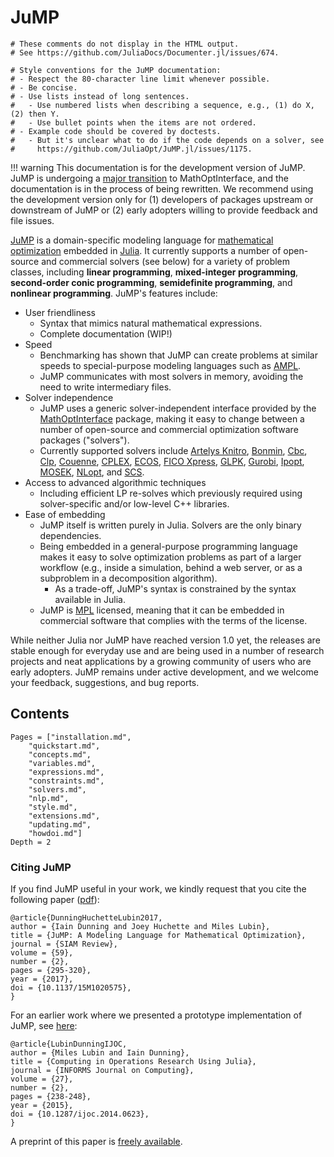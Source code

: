 JuMP
====

```@meta
# These comments do not display in the HTML output.
# See https://github.com/JuliaDocs/Documenter.jl/issues/674.

# Style conventions for the JuMP documentation:
# - Respect the 80-character line limit whenever possible.
# - Be concise.
# - Use lists instead of long sentences.
#   - Use numbered lists when describing a sequence, e.g., (1) do X, (2) then Y.
#   - Use bullet points when the items are not ordered.
# - Example code should be covered by doctests.
#   - But it's unclear what to do if the code depends on a solver, see
#     https://github.com/JuliaOpt/JuMP.jl/issues/1175.
```

!!! warning
    This documentation is for the development version of JuMP. JuMP is
    undergoing a [major
    transition](https://discourse.julialang.org/t/mathoptinterface-and-upcoming-breaking-changes-in-jump-0-19)
    to MathOptInterface, and the documentation is in the process of being
    rewritten. We recommend using the development version only for (1)
    developers of packages upstream or downstream of JuMP or (2) early adopters
    willing to provide feedback and file issues.

[JuMP](https://github.com/JuliaOpt/JuMP.jl) is a domain-specific modeling
language for [mathematical
optimization](http://en.wikipedia.org/wiki/Mathematical_optimization) embedded
in [Julia](http://julialang.org/). It currently supports a number of open-source
and commercial solvers (see below) for a variety of problem classes, including
**linear programming**, **mixed-integer programming**, **second-order conic
programming**, **semidefinite programming**, and **nonlinear programming**.
JuMP's features include:

-   User friendliness
    -   Syntax that mimics natural mathematical expressions.
    -   Complete documentation (WIP!)
-   Speed
    -   Benchmarking has shown that JuMP can create problems at similar speeds
        to special-purpose modeling languages such as
        [AMPL](http://www.ampl.com/).
    -   JuMP communicates with most solvers in memory, avoiding the need to
        write intermediary files.
-   Solver independence
    -   JuMP uses a generic solver-independent interface provided by the
        [MathOptInterface](https://github.com/JuliaOpt/MathOptInterface.jl)
        package, making it easy to change between a number of open-source and
        commercial optimization software packages ("solvers").
    -   Currently supported solvers include
        [Artelys Knitro](http://artelys.com/en/optimization-tools/knitro),
        [Bonmin](https://projects.coin-or.org/Bonmin),
        [Cbc](https://projects.coin-or.org/Cbc),
        [Clp](https://projects.coin-or.org/Clp),
        [Couenne](https://projects.coin-or.org/Couenne),
        [CPLEX](http://www-01.ibm.com/software/commerce/optimization/cplex-optimizer/),
        [ECOS](https://github.com/ifa-ethz/ecos),
        [FICO Xpress](http://www.fico.com/en/products/fico-xpress-optimization-suite),
        [GLPK](http://www.gnu.org/software/glpk/),
        [Gurobi](http://www.gurobi.com),
        [Ipopt](https://projects.coin-or.org/Ipopt),
        [MOSEK](http://www.mosek.com/),
        [NLopt](http://ab-initio.mit.edu/wiki/index.php/NLopt), and
        [SCS](https://github.com/cvxgrp/scs).
-   Access to advanced algorithmic techniques
    -   Including efficient LP re-solves which previously required using
        solver-specific and/or low-level C++ libraries.
-   Ease of embedding
    -   JuMP itself is written purely in Julia. Solvers are the only binary
        dependencies.
    -   Being embedded in a general-purpose programming language makes it easy
        to solve optimization problems as part of a larger workflow (e.g.,
        inside a simulation, behind a web server, or as a subproblem in a
        decomposition algorithm).
        -   As a trade-off, JuMP's syntax is constrained by the syntax available
            in Julia.
    -   JuMP is [MPL](https://www.mozilla.org/MPL/2.0/) licensed, meaning that
        it can be embedded in commercial software that complies with the terms
        of the license.

While neither Julia nor JuMP have reached version 1.0 yet, the releases are
stable enough for everyday use and are being used in a number of research
projects and neat applications by a growing community of users who are early
adopters. JuMP remains under active development, and we welcome your feedback,
suggestions, and bug reports.

Contents
--------

```@contents
Pages = ["installation.md",
    "quickstart.md",
    "concepts.md",
    "variables.md",
    "expressions.md",
    "constraints.md",
    "solvers.md",
    "nlp.md",
    "style.md",
    "extensions.md",
    "updating.md",
    "howdoi.md"]
Depth = 2
```

### Citing JuMP

If you find JuMP useful in your work, we kindly request that you cite the
following paper ([pdf](https://mlubin.github.io/pdf/jump-sirev.pdf)):

``` sourceCode
@article{DunningHuchetteLubin2017,
author = {Iain Dunning and Joey Huchette and Miles Lubin},
title = {JuMP: A Modeling Language for Mathematical Optimization},
journal = {SIAM Review},
volume = {59},
number = {2},
pages = {295-320},
year = {2017},
doi = {10.1137/15M1020575},
}
```

For an earlier work where we presented a prototype implementation of JuMP, see
[here](http://dx.doi.org/10.1287/ijoc.2014.0623):

``` sourceCode
@article{LubinDunningIJOC,
author = {Miles Lubin and Iain Dunning},
title = {Computing in Operations Research Using Julia},
journal = {INFORMS Journal on Computing},
volume = {27},
number = {2},
pages = {238-248},
year = {2015},
doi = {10.1287/ijoc.2014.0623},
}
```

A preprint of this paper is [freely available](http://arxiv.org/abs/1312.1431).
